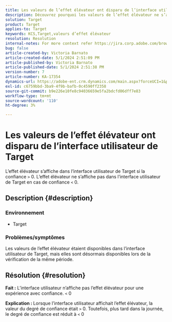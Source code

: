 ```yaml
---
title: Les valeurs de l’effet élévateur ont disparu de l’interface utilisateur de Target
description: Découvrez pourquoi les valeurs de l’effet élévateur ne s’affichent plus dans l’interface utilisateur de Target.
solution: Target
product: Target
applies-to: Target
keywords: KCS,Target,valeurs d’effet élévateur
resolution: Resolution
internal-notes: For more context refer https://jira.corp.adobe.com/browse/TGT-41844
bug: false
article-created-by: Victoria Barnato
article-created-date: 5/1/2024 2:51:09 PM
article-published-by: Victoria Barnato
article-published-date: 5/1/2024 2:51:38 PM
version-number: 7
article-number: KA-17354
dynamics-url: https://adobe-ent.crm.dynamics.com/main.aspx?forceUCI=1&pagetype=entityrecord&etn=knowledgearticle&id=303cf238-ca07-ef11-9f89-6045bd06eea5
exl-id: c6759bbd-3ba9-4f9b-bafb-0c4590ff2358
source-git-commit: b9e226e10fe8c94036659e5fa2bdcfd06dff7e83
workflow-type: tm+mt
source-wordcount: '110'
ht-degree: 3%

---
```


# Les valeurs de l’effet élévateur ont disparu de l’interface utilisateur de Target


L’effet élévateur s’affiche dans l’interface utilisateur de Target si la confiance `>`  0. L’effet élévateur ne s’affiche pas dans l’interface utilisateur de Target en cas de confiance `<`  0.

## Description {#description}


### <b>Environnement</b>

- Target


### <b>Problèmes/symptômes</b>

Les valeurs de l’effet élévateur étaient disponibles dans l’interface utilisateur de Target, mais elles sont désormais disponibles lors de la vérification de la même période.


## Résolution {#resolution}




<b>Fait :</b> L’interface utilisateur n’affiche pas l’effet élévateur pour une expérience avec confiance. `<`  0



<b>Explication : </b>Lorsque l’interface utilisateur affichait l’effet élévateur, la valeur du degré de confiance était `>`  0. Toutefois, plus tard dans la journée, le degré de confiance est réduit à `<`  0
